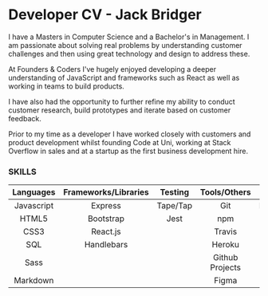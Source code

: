 # Developer CV - Jack Bridger

I have a Masters in Computer Science and a Bachelor's in Management. I am passionate about solving real problems by understanding customer challenges and then using great technology and design to address these. 

At Founders & Coders I've hugely enjoyed developing a deeper understanding of JavaScript and frameworks such as React as well as working in teams to build products. 

I have also had the opportunity to further refine my ability to conduct customer research, build prototypes and iterate based on customer feedback. 

Prior to my time as a developer I have worked closely with customers and product development whilst founding Code at Uni, working at Stack Overflow in sales and at a startup as the first business development hire. 

### SKILLS


| Languages | Frameworks/Libraries | Testing   | Tools/Others | Databases |
|:---------:|:--------------------:|:---------:|:------------:|:---------:|
| Javascript| Express              | Tape/Tap  | Git          | PostgreSQL|
| HTML5     | Bootstrap            | Jest      | npm          | AirTable  |
| CSS3      | React.js             |           | Travis       |           |
| SQL       | Handlebars           |           | Heroku       |           |
| Sass      |                      |           | Github Projects |        |
| Markdown  |                      |           | Figma        |           |
